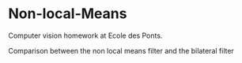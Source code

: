 # Non-local-Means

Computer vision homework at Ecole des Ponts.

Comparison between the non local means filter and the bilateral filter
